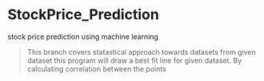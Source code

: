 # StockPrice_Prediction
stock price prediction using machine learning
> This branch covers statastical approach towards datasets 
> from given dataset this program will draw a best fit line for given dataset.
> By calculating correlation between the points
